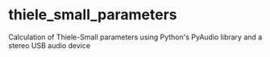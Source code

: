 # thiele_small_parameters
Calculation of Thiele-Small parameters using Python's PyAudio library and a stereo USB audio device
